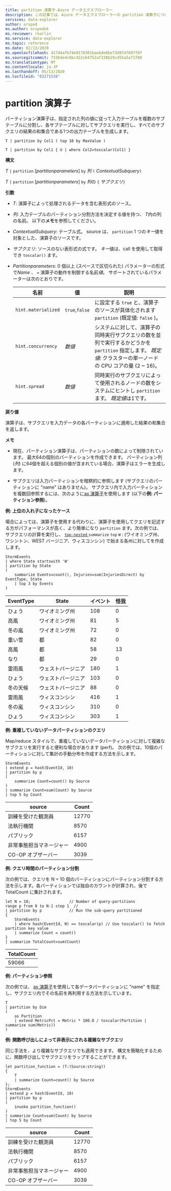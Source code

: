 ```yaml
---
title: partition 演算子-Azure データエクスプローラー
description: この記事では、Azure データエクスプローラーの partition 演算子について説明します。
services: data-explorer
author: orspod
ms.author: orspodek
ms.reviewer: rkarlin
ms.service: data-explorer
ms.topic: reference
ms.date: 02/13/2020
ms.openlocfilehash: 417d4afb74e9170301baebde6be73d97df097f0f
ms.sourcegitcommit: 733bde4c6bc422c64752af338b29cd55a5af1f88
ms.translationtype: MT
ms.contentlocale: ja-JP
ms.lasthandoff: 05/13/2020
ms.locfileid: "83271538"
---
```

# <a name="partition-operator"></a>partition 演算子

パーティション演算子は、指定された列の値に従って入力テーブルを複数のサブテーブルに分割し、各サブテーブルに対してサブクエリを実行し、すべてのサブクエリの結果の和集合である1つの出力テーブルを生成します。 

```kusto
T | partition by Col1 ( top 10 by MaxValue )

T | partition by Col1 { U | where Col2=toscalar(Col1) }
```

**構文**

*T* `|` `partition` [*partitionparameters*] `by` *列* `(` *ContextualSubquery*`)`

*T* `|` `partition` [*partitionparameters*] `by` *列*の `{` *サブクエリ*`}`

**引数**

* *T*: 演算子によって処理されるデータを含む表形式のソース。

* *列*: 入力テーブルのパーティション分割方法を決定する値を持つ、 *T*内の列の名前。 以下の**メモ**を参照してください。

* *ContextualSubquery*: テーブル式。 source は、 `partition` 1 つの*キー*値を対象とした、演算子のソースです。

* *サブクエリ*: ソースのない表形式の式です。 *キー*値は、call を使用して取得でき `toscalar()` ます。

* *Partitionparameters*: 0 個以上 (スペースで区切られた) パラメーターの形式で*Name* 、 `=` 演算子の動作を制御する名前*値*。 サポートされているパラメーターは次のとおりです。

  |名前               |値         |説明|
  |-------------------|---------------|-----------|
  |`hint.materialized`|`true`,`false` |に設定する `true` と、演算子のソースが具体化されます `partition` (既定値: `false` )。|
  |`hint.concurrency`|*数値*|システムに対して、演算子の同時実行サブクエリの数を並列で実行するかどうかを `partition` 指定します。 *既定値*: クラスターの単一ノードの CPU コアの量 (2 ~ 16)。|
  |`hint.spread`|*数値*|同時実行のサブクエリによって使用されるノードの数をシステムにヒントし `partition` ます。 *既定値*は1です。|

**戻り値**

演算子は、サブクエリを入力データの各パーティションに適用した結果の和集合を返します。

**メモ**

* 現在、パーティション演算子は、パーティションの数によって制限されています。
  最大64の個別のパーティションを作成できます。
  パーティション列 (*列*) に64個を超える個別の値が含まれている場合、演算子はエラーを生成します。

* サブクエリは入力パーティションを暗黙的に参照します (サブクエリのパーティションに "name" はありません)。 サブクエリ内で入力パーティションを複数回参照するには、次のように[as 演算子](asoperator.md)を使用します (以下の**例: パーティション参照**)。

**例: 上位の入れ子になったケース**

場合によっては、演算子を使用する代わりに、演算子を使用してクエリを記述する方がパフォーマンスが高く、より簡単になり `partition` ます。次の例では、サブクエリの計算を実行し、 [ `top-nested` ](topnestedoperator.md) `summarize` `top` `W` : (ワイオミング州、ワシントン、WEST バージニア、ウィスコンシン) で始まる各州に対してを作成します。

<!-- csl: https://help.kusto.windows.net:443/Samples -->
```kusto
StormEvents
| where State startswith 'W'
| partition by State 
(
    summarize Events=count(), Injuries=sum(InjuriesDirect) by EventType, State
    | top 3 by Events 
) 

```
|EventType|State|イベント|怪我|
|---|---|---|---|
|ひょう|ワイオミング州|108|0|
|高風|ワイオミング州|81|5|
|冬の嵐|ワイオミング州|72|0|
|重い雪|都|82|0|
|高風|都|58|13|
|なり|都|29|0|
|雷雨風|ウェストバージニア|180|1|
|ひょう|ウェストバージニア|103|0|
|冬の天候|ウェストバージニア|88|0|
|雷雨風|ウィスコンシン|416|1|
|冬の嵐|ウィスコンシン|310|0|
|ひょう|ウィスコンシン|303|1|

**例: 重複していないデータパーティションのクエリ**

Map/reduce スタイルで、重複していないデータパーティションに対して複雑なサブクエリを実行すると便利な場合があります (perf)。 次の例では、10個のパーティションに対して集計の手動分布を作成する方法を示します。

<!-- csl: https://help.kusto.windows.net:443/Samples -->
```kusto
StormEvents
| extend p = hash(EventId, 10)
| partition by p
(
    summarize Count=count() by Source 
)
| summarize Count=sum(Count) by Source
| top 5 by Count
```

|source|Count|
|---|---|
|訓練を受けた観測員|12770|
|法執行機関|8570|
|パブリック|6157|
|非常事態担当マネージャー|4900|
|CO-OP オブザーバー|3039|

**例: クエリ時間のパーティション分割**

次の例では、クエリを N = 10 個のパーティションにパーティション分割する方法を示します。各パーティションでは独自のカウントが計算され、後で TotalCount に集計されます。

<!-- csl: https://help.kusto.windows.net/Samples -->
```kusto
let N = 10;                 // Number of query-partitions
range p from 0 to N-1 step 1  // 
| partition by p            // Run the sub-query partitioned 
{
    StormEvents 
    | where hash(EventId, N) == toscalar(p) // Use toscalar() to fetch partition key value
    | summarize Count = count()
}
| summarize TotalCount=sum(Count) 
```

|TotalCount|
|---|
|59066|


**例: パーティション参照**

次の例では、 [as 演算子](asoperator.md)を使用して各データパーティションに "name" を指定し、サブクエリ内でその名前を再利用する方法を示しています。

```kusto
T
| partition by Dim
(
    as Partition
    | extend MetricPct = Metric * 100.0 / toscalar(Partition | summarize sum(Metric))
)
```

**例: 関数呼び出しによって非表示にされる複雑なサブクエリ**

同じ手法を、より複雑なサブクエリでも適用できます。 構文を簡略化するために、関数呼び出しでサブクエリをラップすることができます。

<!-- csl: https://help.kusto.windows.net:443/Samples -->
```kusto
let partition_function = (T:(Source:string)) 
{
    T
    | summarize Count=count() by Source
};
StormEvents
| extend p = hash(EventId, 10)
| partition by p
(
    invoke partition_function()
)
| summarize Count=sum(Count) by Source
| top 5 by Count
```

|source|Count|
|---|---|
|訓練を受けた観測員|12770|
|法執行機関|8570|
|パブリック|6157|
|非常事態担当マネージャー|4900|
|CO-OP オブザーバー|3039|
